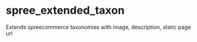 spree_extended_taxon
====================

Extends spreecommerce taxonomies with image, description, static page url